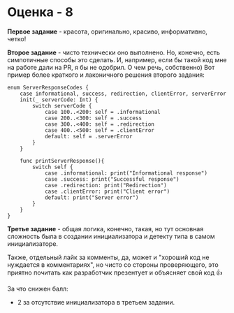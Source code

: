 # Оценка - 8

**Первое задание** - красота, оригинально, красиво, информативно, четко!

**Второе задание** - чисто технически оно выполнено. Но, конечно, есть симпотичные способы это сделать. И, например, если бы такой код мне на работе дали на PR, я бы не одобрил.
О чем речь, собственно) Вот пример более краткого и лаконичного решения второго задания:
```
enum ServerResponseCodes {
    case informational, success, redirection, clientError, serverError
    init(_ serverCode: Int) {
        switch serverCode {
            case 100..<200: self = .informational
            case 200..<300: self = .success
            case 300..<400: self = .redirection
            case 400..<500: self = .clientError
            default: self = .serverError
        }
    }

    func printServerResponse(){
        switch self {
            case .informational: print("Informational response")
            case .success: print("Successful response")
            case .redirection: print("Redirection")
            case .clientError: print("Client error")
            default: print("Server error")
        }
    }
}
```

**Третье задание** - общая логика, конечно, такая, но тут основная сложность была в создании инициализатора и детекту типа в самом инициализаторе.

Также, отдельный лайк за комменты, да, может и "хороший код не нуждается в комментариях", но чисто со стороны проверяющего, это приятно почитать как разработчик презентует и объясняет свой код 👍 


За что снижен балл:
- 2 за отсутствие инициализатора в третьем задании.
